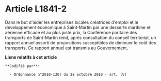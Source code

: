 # Article L1841-2

Dans le but d'aider les entreprises locales créatrices d'emploi et le développement économique à Saint-Martin par une
desserte maritime et aérienne efficace et au plus juste prix, la Conférence paritaire des transports de Saint-Martin rend,
après consultation du conseil territorial, un rapport annuel assorti de propositions susceptibles de diminuer le coût des
transports. Ce rapport annuel est transmis au Gouvernement.

**Liens relatifs à cet article**

	**Codifié par**:

	  - Ordonnance n°2010-1307 du 28 octobre 2010 - art. (V)
